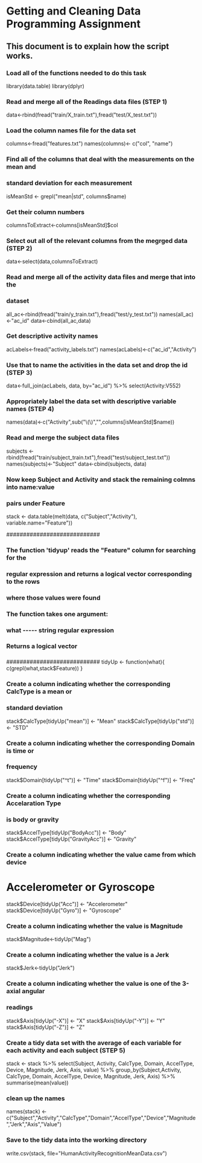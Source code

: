 # Getting and Cleaning Data Programming Assignment

## This document is to explain how the script works.

### Load all of the functions needed to do this task
library(data.table)
library(dplyr)

### Read and merge all of the Readings data files (STEP 1)
data<-rbind(fread("train/X_train.txt"),fread("test/X_test.txt"))

### Load the column names file for the data set
columns<-fread("features.txt")
names(columns)<- c("col", "name")

### Find all of the columns that deal with the measurements on the mean and 
### standard deviation for each measurement
isMeanStd <- grepl("mean|std", columns$name)

### Get their column numbers
columnsToExtract<-columns[isMeanStd]$col

### Select out all of the relevant columns from the megrged data (STEP 2)
data<-select(data,columnsToExtract)

### Read and merge all of the activity data files and merge that into the 
### dataset
all_ac<-rbind(fread("train/y_train.txt"),fread("test/y_test.txt"))
names(all_ac)<-"ac_id"
data<-cbind(all_ac,data)

### Get descriptive activity names 
acLabels<-fread("activity_labels.txt")
names(acLabels)<-c("ac_id","Activity")

### Use that to name the activities in the data set and drop the id (STEP 3)
data<-full_join(acLabels, data, by="ac_id") %>% select(Activity:V552)

### Appropriately label the data set with descriptive variable names (STEP 4)
names(data)<-c("Activity",sub("\\(\\)","",columns[isMeanStd]$name))

### Read and merge the subject data files
subjects <- rbind(fread("train/subject_train.txt"),fread("test/subject_test.txt"))
names(subjects)<-"Subject"
data<-cbind(subjects, data)

### Now keep Subject and Activity and stack the remaining colmns into name:value 
### pairs under Feature
stack <- data.table(melt(data, c("Subject","Activity"), variable.name="Feature"))

############################
### The function 'tidyup' reads the "Feature" column for searching for the 
### regular expression and returns a logical vector corresponding to the rows 
### where those values were found 
###
### The function takes one argument: 
### what ----- string regular expression 
###
### Returns a logical vector 
###
############################
tidyUp <- function(what){
  c(grepl(what,stack$Feature))
}

### Create a column indicating whether the corresponding CalcType is a mean or 
### standard deviation
stack$CalcType[tidyUp("mean")] <- "Mean"
stack$CalcType[tidyUp("std")] <- "STD"

### Create a column indicating whether the corresponding Domain is time or
### frequency
stack$Domain[tidyUp("^t")] <- "Time"
stack$Domain[tidyUp("^f")] <- "Freq"

### Create a column indicating whether the corresponding Accelaration Type
### is body or gravity
stack$AccelType[tidyUp("BodyAcc")] <- "Body"
stack$AccelType[tidyUp("GravityAcc")] <- "Gravity" 

### Create a column indicating whether the value came from which device
# Accelerometer or Gyroscope
stack$Device[tidyUp("Acc")] <-  "Accelerometer"
stack$Device[tidyUp("Gyro")] <- "Gyroscope"

### Create a column indicating whether the value is Magnitude 
stack$Magnitude<-tidyUp("Mag")

### Create a column indicating whether the value is a Jerk 
stack$Jerk<-tidyUp("Jerk")

### Create a column indicating whether the value is one of the 3-axial angular
### readings
stack$Axis[tidyUp("-X")] <-  "X"
stack$Axis[tidyUp("-Y")] <-  "Y"
stack$Axis[tidyUp("-Z")] <-  "Z"

### Create a tidy data set with the average of each variable for each activity and each subject (STEP 5)
stack <- stack %>% 
select(Subject, Activity, CalcType, Domain, AccelType, Device, Magnitude, Jerk, Axis, value) %>% 
group_by(Subject,Activity, CalcType, Domain, AccelType, Device, Magnitude, Jerk, Axis) %>% 
summarise(mean(value))

### clean up the names
names(stack) <- c("Subject","Activity","CalcType","Domain","AccelType","Device","Magnitude","Jerk","Axis","Value")

### Save to the tidy data into the working directory
write.csv(stack, file="HumanActivityRecognitionMeanData.csv")

